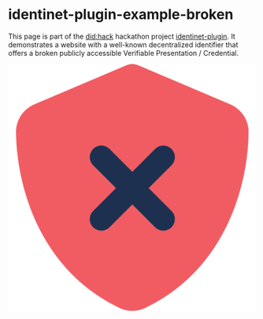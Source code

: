 # identinet-plugin-example-broken

This page is part of the [did:hack](https://didhack.xyz/) hackathon project
[identinet-plugin](https://github.com/identinet/identinet-plugin). It
demonstrates a website with a well-known decentralized identifier that offers a
broken publicly accessible Verifiable Presentation / Credential.

![](./icons/shield-xmark.svg)
